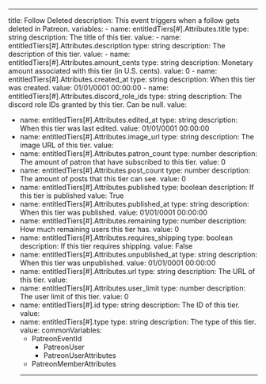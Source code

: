 ---
title: Follow Deleted
description: This event triggers when a follow gets deleted in Patreon.
variables:
	- name: entitledTiers[#].Attributes.title
		type: string
		description: The title of this tier.
		value:
	- name: entitledTiers[#].Attributes.description
		type: string
		description: The description of this tier.
		value:
	- name: entitledTiers[#].Attributes.amount_cents
		type: string
		description: Monetary amount associated with this tier (in U.S. cents).
		value: 0
	- name: entitledTiers[#].Attributes.created_at
		type: string
		description: When this tier was created.
		value: 01/01/0001 00:00:00
	- name: entitledTiers[#].Attributes.discord_role_ids
		type: string
		description: The discord role IDs granted by this tier. Can be null.
		value:
- name: entitledTiers[#].Attributes.edited_at
	type: string
	description: When this tier was last edited.
  value: 01/01/0001 00:00:00
- name: entitledTiers[#].Attributes.image_url
	type: string
	description: The image URL of this tier.
  value:
- name: entitledTiers[#].Attributes.patron_count
	type: number
	description: The amount of patron that have subscribed to this tier.
  value: 0
- name: entitledTiers[#].Attributes.post_count
	type: number
	description: The amount of posts that this tier can see.
  value: 0
- name: entitledTiers[#].Attributes.published
	type: boolean
	description: If this tier is published
  value: True
- name: entitledTiers[#].Attributes.published_at
	type: string
	description: When this tier was published.
  value: 01/01/0001 00:00:00
- name: entitledTiers[#].Attributes.remaining
	type: number
	description: How much remaining users this tier has.
  value: 0
- name: entitledTiers[#].Attributes.requires_shipping
	type: boolean
	description: If this tier requires shipping.
  value: False
- name: entitledTiers[#].Attributes.unpublished_at
	type: string
	description: When this tier was unpublished.
  value: 01/01/0001 00:00:00
- name: entitledTiers[#].Attributes.url
	type: string
	description: The URL of this tier.
  value:
- name: entitledTiers[#].Attributes.user_limit
	type: number
	description: The user limit of this tier.
  value: 0
- name: entitledTiers[#].id
	type: string
	description: The ID of this tier.
  value:
- name: entitledTiers[#].type
	type: string
	description: The type of this tier.
  value:
commonVariables:
  - PatreonEventId
	- PatreonUser
	- PatreonUserAttributes
  - PatreonMemberAttributes
  ---